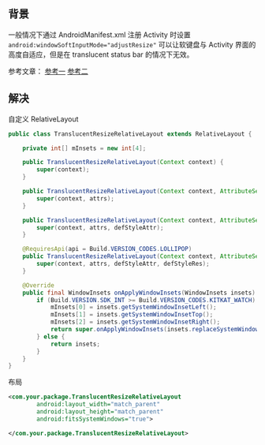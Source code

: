 ## 背景

一般情况下通过 AndroidManifest.xml 注册 Activity 时设置 `android:windowSoftInputMode="adjustResize"` 可以让软键盘与 Activity 界面的高度自适应，但是在 translucent status bar 的情况下无效。

参考文章：
[参考一](https://blog.csdn.net/u010255127/article/details/49308775)
[参考二](https://blog.csdn.net/qq_24737357/article/details/51645032)

## 解决

自定义 RelativeLayout
```java
public class TranslucentResizeRelativeLayout extends RelativeLayout {

    private int[] mInsets = new int[4];

    public TranslucentResizeRelativeLayout(Context context) {
        super(context);
    }

    public TranslucentResizeRelativeLayout(Context context, AttributeSet attrs) {
        super(context, attrs);
    }

    public TranslucentResizeRelativeLayout(Context context, AttributeSet attrs, int defStyleAttr) {
        super(context, attrs, defStyleAttr);
    }

    @RequiresApi(api = Build.VERSION_CODES.LOLLIPOP)
    public TranslucentResizeRelativeLayout(Context context, AttributeSet attrs, int defStyleAttr, int defStyleRes) {
        super(context, attrs, defStyleAttr, defStyleRes);
    }

    @Override
    public final WindowInsets onApplyWindowInsets(WindowInsets insets) {
        if (Build.VERSION.SDK_INT >= Build.VERSION_CODES.KITKAT_WATCH) {
            mInsets[0] = insets.getSystemWindowInsetLeft();
            mInsets[1] = insets.getSystemWindowInsetTop();
            mInsets[2] = insets.getSystemWindowInsetRight();
            return super.onApplyWindowInsets(insets.replaceSystemWindowInsets(0, 0, 0, insets.getSystemWindowInsetBottom()));
        } else {
            return insets;
        }
    }
}
```

布局
```xml
<com.your.package.TranslucentResizeRelativeLayout
        android:layout_width="match_parent"
        android:layout_height="match_parent"
        android:fitsSystemWindows="true">

</com.your.package.TranslucentResizeRelativeLayout>
```